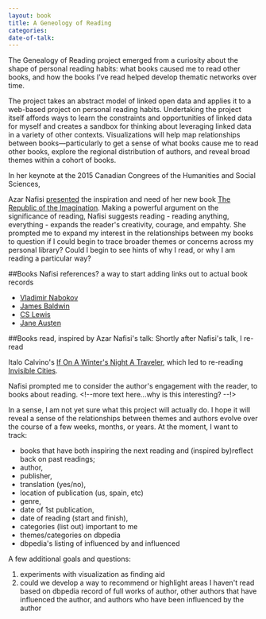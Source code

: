 ```yaml
---
layout: book
title: A Geneology of Reading
categories:
date-of-talk:
---
```


<div vocab="http://bibframe.org/vocab/">

The Genealogy of Reading project emerged from a curiosity about the shape of personal reading habits: what books caused me to read other books, and how the books I’ve read helped develop thematic networks over time.

The project takes an abstract model of linked open data and applies it to a web-based project on personal reading habits. Undertaking the project itself affords ways to learn the constraints and opportunities of linked data for myself and creates a sandbox for thinking about leveraging linked data in a variety of other contexts. Visualizations will help map relationships between books—particularly to get a sense of what books cause me to read other books, explore the regional distribution of authors, and reveal broad themes within a cohort of books.

In her keynote at the 2015 Canadian Congrees of the Humanities and Social Sciences, <div resource="http://dbpedia.org/resource/Azar_Nafisi" typeof="Person">Azar Nafisi <a href="http://congress2015.ca/program/events/nafisi">presented</a> the inspiration and need of her new book <a href="http://www.worldcat.org/oclc/885983017" typeof="Text" property="creator">The Republic of the Imagination</a>. Making a powerful argument on the significance of reading, Nafisi suggests reading - reading anything, everything - expands the reader's creativity, courage, and empahty. She prompted me to expand my interest in the relationships between my books to question if I could begin to trace broader themes or concerns across my personal library? Could I begin to see hints of why I read, or why I am reading a particular way?


##Books Nafisi references?
a way to start adding links out to actual book records
* <a href="http://dbpedia.org/resource/Vladimir_Nabokov" typeof="Person" property="referenced">Vladimir Nabokov</a>
*  <a href="http://dbpedia.org/resource/James_Baldwin" typeof="Person" property="referenced">James Baldwin</a>
* <a href="http://dbpedia.org/resource/C._S._Lewis" typeof="Person" property="referenced">CS Lewis</a>
* <a href="http://dbpedia.org/resource/Jane_Austen" typeof="Person" property="referenced">Jane Austen</a>

##Books read, inspired by Azar Nafisi's talk:
Shortly after Nafisi's talk, I re-read <div resource="http://dbpedia.org/resource/Italo_Calvino" typeof="Person">Italo Calvino's <a href="http://www.worldcat.org/oclc/7197128" typeof="Text" property="creator">If On A Winter's Night A Traveler</a>, which led to re-reading <a href ="http://uva.worldcat.org/oclc/3380425" typeof="Text" property="creator">Invisible Cities</a>.

Nafisi prompted me to consider the author's engagement with the reader, to  books about reading. <!--more text here...why is this interesting? --!>
</div>

In a sense, I am not yet sure what this project will actually do. I hope it will reveal a sense of the relationships between themes and authors evolve over the course of a few weeks, months, or years. At the moment, I want to track:

* books that have both inspiring the next reading and (inspired by)reflect back on past
readings;
* author,
* publisher,
* translation (yes/no),
* location of publication (us, spain, etc)
* genre,
* date of 1st publication,
* date of reading (start and finish),
* categories (list out) important to me
* themes/categories on dbpedia
* dbpedia's listing of influenced by and influenced

A few additional goals and questions:
1. experiments with visualization as finding aid
2. could we develop a way to recommend or highlight areas I  haven't read based on dbpedia record of full works of author, other authors that have influenced the author, and authors who have been influenced by the author

</div>
</div>
